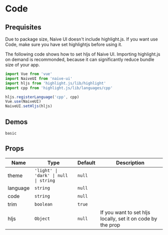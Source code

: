 # Code

## Prequisites

<n-alert title="Note" type="warning" style="margin-bottom: 16px;">
  Due to package size, Naive UI doesn't include highlight.js. If you want use Code, make sure you have set highlightjs before using it.
</n-alert>

The following code shows how to set hljs of Naive UI. Importing highlight.js on demand is recommonded, because it can significantly reduce bundle size of your app.

```js
import Vue from 'vue'
import NaiveUI from 'naive-ui'
import hljs from 'highlight.js/lib/highlight'
import cpp from 'highlight.js/lib/languages/cpp'

hljs.registerLanguage('cpp', cpp)
Vue.use(NaiveUI)
NaiveUI.setHljs(hljs)
```

## Demos

```demo
basic
```

## Props
|Name|Type|Default|Description|
|-|-|-|-|
|theme|`'light' \| 'dark' \| null \| string`|`null`||
|language|`string`|`null`||
|code|`string`|`null`||
|trim|`boolean`|`true`||
|hljs|`Object`|`null`|If you want to set hljs locally, set it on code by the prop|
